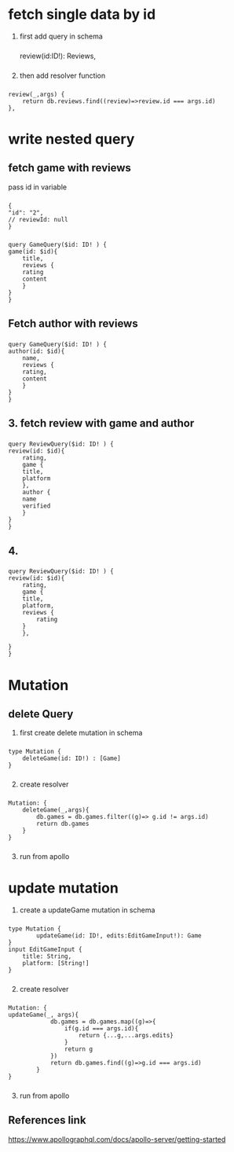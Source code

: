 

#  fetch single data by id

1. first add query in schema 

    ###
    review(id:ID!): Reviews, 
    ###

2. then add resolver function

###
    review(_,args) {
        return db.reviews.find((review)=>review.id === args.id)
    },
###



# write nested query

## fetch game with reviews

pass id in variable

###
    {
    "id": "2",
    // reviewId: null
    }
###

###
    query GameQuery($id: ID! ) {
    game(id: $id){
        title,
        reviews {
        rating
        content
        }
    }
    }
###

## Fetch author with reviews

###
    query GameQuery($id: ID! ) {
    author(id: $id){
        name,
        reviews {
        rating,
        content
        }
    }
    }

###


## 3. fetch review with game and author
###
    query ReviewQuery($id: ID! ) {
    review(id: $id){
        rating,
        game {
        title,
        platform
        },
        author {
        name
        verified
        }
    }
    }

###

## 4. 
###

    query ReviewQuery($id: ID! ) {
    review(id: $id){
        rating,
        game {
        title,
        platform,
        reviews {
            rating
        }
        },
        
    }
    }
###


# Mutation

## delete Query

1. first create delete mutation in schema

###
    type Mutation {
        deleteGame(id: ID!) : [Game]
    }
###

2. create resolver 

###
    Mutation: {
        deleteGame(_,args){
            db.games = db.games.filter((g)=> g.id != args.id)
            return db.games
        }
    }
###

3. run from apollo



# update mutation 

1. create a updateGame mutation in schema
###
    type Mutation {
            updateGame(id: ID!, edits:EditGameInput!): Game
    }
    input EditGameInput {
        title: String,
        platform: [String!]
    }
###

2. create resolver

###
    Mutation: {
    updateGame(_, args){
                db.games = db.games.map((g)=>{
                    if(g.id === args.id){
                        return {...g,...args.edits}
                    }
                    return g
                })
                return db.games.find((g)=>g.id === args.id)
            }
    }
###

3.  run from apollo 


## References link

https://www.apollographql.com/docs/apollo-server/getting-started


